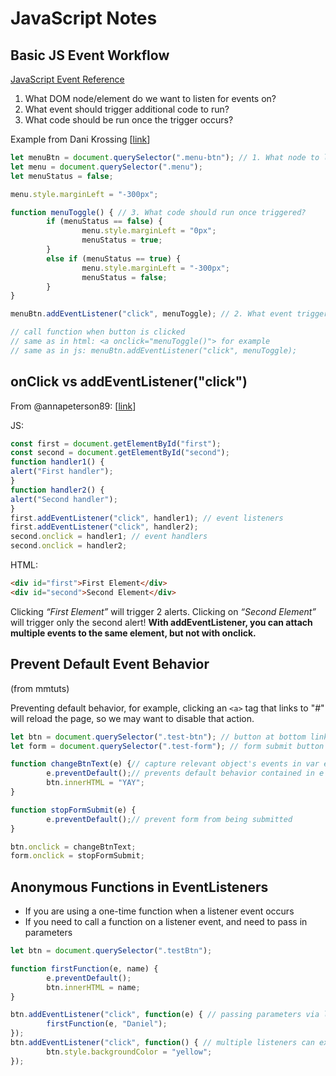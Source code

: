 # JavaScript Notes

## Basic JS Event Workflow

[JavaScript Event Reference](https://developer.mozilla.org/en-US/docs/Web/Events)

1. What DOM node/element do we want to listen for events on?
2. What event should trigger additional code to run?
3. What code should be run once the trigger occurs?

Example from Dani Krossing [[link](https://www.youtube.com/watch?v=mlxi1WUSO_8)]
``` javascript
let menuBtn = document.querySelector(".menu-btn"); // 1. What node to listen to?
let menu = document.querySelector(".menu");
let menuStatus = false;

menu.style.marginLeft = "-300px";

function menuToggle() { // 3. What code should run once triggered?
        if (menuStatus == false) {
                menu.style.marginLeft = "0px";
                menuStatus = true;
        }
        else if (menuStatus == true) {
                menu.style.marginLeft = "-300px";
                menuStatus = false;
        }
}

menuBtn.addEventListener("click", menuToggle); // 2. What event triggers the code?

// call function when button is clicked
// same as in html: <a onclick="menuToggle()"> for example
// same as in js: menuBtn.addEventListener("click", menuToggle);
```

## onClick vs addEventListener("click")

From @annapeterson89: [[link](https://medium.com/@annapeterson89/addeventlistener-vs-onclick-which-one-should-you-draft-into-your-fantasy-football-team-16ea9ae71ee0)]

JS:
``` js
const first = document.getElementById("first");
const second = document.getElementById("second");
function handler1() {
alert("First handler");
}
function handler2() {
alert("Second handler");
}
first.addEventListener("click", handler1); // event listeners
first.addEventListener("click", handler2);
second.onclick = handler1; // event handlers
second.onclick = handler2;
```

HTML:
``` html
<div id="first">First Element</div>
<div id="second">Second Element</div>
```

Clicking *“First Element”* will trigger 2 alerts. Clicking on *“Second Element”* will trigger only the second alert! **With addEventListener, you can attach multiple events to the same element, but not with onclick.**

## Prevent Default Event Behavior

(from mmtuts)

Preventing default behavior, for example, clicking an `<a>` tag that links to "#" will reload the page, so we may want to disable that action.

``` js
let btn = document.querySelector(".test-btn"); // button at bottom linked to #
let form = document.querySelector(".test-form"); // form submit button

function changeBtnText(e) {// capture relevant object's events in var e
        e.preventDefault();// prevents default behavior contained in e
        btn.innerHTML = "YAY";
}

function stopFormSubmit(e) {
        e.preventDefault();// prevent form from being submitted
}

btn.onclick = changeBtnText;
form.onclick = stopFormSubmit;
```

## Anonymous Functions in EventListeners

 * If you are using a one-time function when a listener event occurs
 * If you need to call a function on a listener event, and need to pass in parameters

``` js
let btn = document.querySelector(".testBtn");

function firstFunction(e, name) {
        e.preventDefault();
        btn.innerHTML = name;
}

btn.addEventListener("click", function(e) { // passing parameters via listener
        firstFunction(e, "Daniel");
});
btn.addEventListener("click", function() { // multiple listeners can exist
        btn.style.backgroundColor = "yellow";
});
```